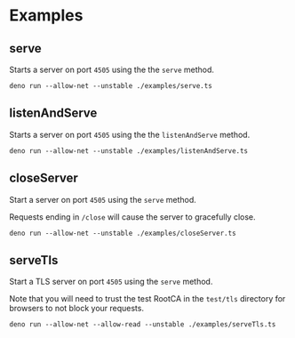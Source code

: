 # Examples

## serve

Starts a server on port `4505` using the the `serve` method.

```console
deno run --allow-net --unstable ./examples/serve.ts
```

## listenAndServe

Starts a server on port `4505` using the the `listenAndServe` method.

```console
deno run --allow-net --unstable ./examples/listenAndServe.ts
```

## closeServer

Start a server on port `4505` using the `serve` method.

Requests ending in `/close` will cause the server to gracefully close.

```console
deno run --allow-net --unstable ./examples/closeServer.ts
```

## serveTls

Start a TLS server on port `4505` using the `serve` method.

Note that you will need to trust the test RootCA in the `test/tls` directory for
browsers to not block your requests.

```console
deno run --allow-net --allow-read --unstable ./examples/serveTls.ts
```
